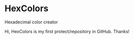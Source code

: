 # HexColors
Hexadecimal color creator

Hi, HexColors is my first protect/repository in GitHub.
Thanks!
